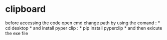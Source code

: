 # clipboard
before accessing the code open cmd
change path by using the comand : * cd desktop *
and install pyper clip : * pip install pyperclip *
and then exicute the exe file 
